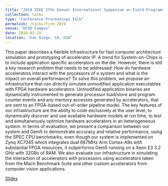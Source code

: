 ```yaml
---
title: "2019 IEEE 27th Annual International Symposium on Field-Programmable Custom Computing Machines (FCCM)"
collection: talks
type: "Conference Proceedings Talk"
permalink: /talks/fccm_2019
venue: "UCSD Campus"
date: 2019-03-29
location: "San Diego, CA, USA"
---
```

This paper describes a flexible infrastructure for fast computer architecture simulation and prototyping of accelerator IP. A trend for System-on-Chips is to include application specific accelerators on the die. However, there is still a key research problem that needs to be addressed: How do hardware accelerators interact with the processors of a system and what is the impact on overall performance? To solve this problem, we propose an infrastructure that can directly simulate unmodified application executables with FPGA hardware accelerators. Unmodified application binaries are dynamically instrumented to generate processor load/store and program counter events and any memory accesses generated by accelerators, that are sent to an FPGA-based out-of-order pipeline model. The key features of our infrastructure are the ability to code exclusively at the user level, to dynamically discover and use available hardware models at run time, to test and simultaneously optimize hardware accelerators in an heterogeneous system. In terms of evaluation, we present a comparison between our system and Gem5 to demonstrate accuracy and relative performance, using the SPEC CPU benchmarks; even though our system is implemented on Zynq XC7045 which integrates dual 667MHz Arm Cortex-A9s with substantial FPGA resources, it outperforms Gem5 running on a Xeon E3 3.2 GHz with 32GBs of RAM. We also evaluate our infrastructure in simulating the interaction of accelerators with processors using accelerators taken from the Mach Benchmark Suite and other custom accelerators from computer vision applications.

[Slides](http://iordanouki.github.io/files/fccm2019_pr.pdf)
